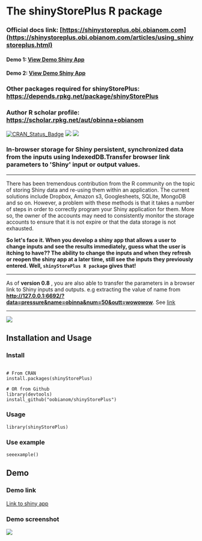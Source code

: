 # The shinyStorePlus R package

### Official docs link: [https://shinystoreplus.obi.obianom.com](https://shinystoreplus.obi.obianom.com/articles/using_shinystoreplus.html)

#### Demo 1: [View Demo Shiny  App](https://r2apps.shinyapps.io/shinystoreplus)
#### Demo 2: [View Demo Shiny  App](https://r2apps.shinyapps.io/browserLinkToInput?data=pressure&name=obinna&num=50&outt=wowowow)

### Other packages required for shinyStorePlus: https://depends.rpkg.net/package/shinyStorePlus 

### Author R scholar profile: https://scholar.rpkg.net/aut/obinna+obianom 

[![CRAN\_Status\_Badge](https://www.r-pkg.org/badges/version/shinyStorePlus)](https://cran.r-project.org/package=shinyStorePlus) [![](https://cranlogs.r-pkg.org/badges/grand-total/shinyStorePlus)](https://cran.r-project.org/package=shinyStorePlus) [![](https://rpkg.net/pub-age/shinyStorePlus)](https://rpkg.net/package/shinyStorePlus)


### In-browser storage for Shiny persistent, synchronized data from the inputs using IndexedDB.Transfer browser link parameters to 'Shiny' input or output values.

-------------------------------------------------------------------------------------------------

There has been tremendous contribution from the R community on the topic of storing Shiny data and re-using them within an application. The current solutions include Dropbox, Amazon s3, Googlesheets, SQLite, MongoDB and so on. However, a problem with these methods is that it takes a number of steps in order to correctly program your Shiny application for them. More so, the owner of the accounts may need to consistently monitor the storage accounts to ensure that it is not expire or that the data storage is not exhausted. 

__So let's face it. When you develop a shiny app that allows a user to change inputs and see the results immediately, guess what the user is itching to have?? The ability to change the inputs and when they refresh or reopen the shiny app at a later time, still see the inputs they previously entered. Well, <code>shinyStorePlus R package</code> gives that!__

----------------------------------------------------------------------------------------------

As of __version 0.8__ , you are also able to transfer the parameters in a browser link to Shiny inputs and outputs. e.g extracting the value of name from __http://127.0.0.1:6692/?data=pressure&name=obinna&num=50&outt=wowowow__. See [link](https://shinystoreplus.obi.obianom.com/articles/shinystoreplus_v08.html)

-------------------------------------------------------------------------------------------------

![](https://shinystoreplus.obi.obianom.com/shinystoreplus-2.png)

## Installation and Usage

### Install

```{r shinyStorePlus}

# From CRAN
install.packages(shinyStorePlus)

# OR from Github
library(devtools)
install_github("oobianom/shinyStorePlus")

```

### Usage

`library(shinyStorePlus)`

### Use example

`seeexample()`

## Demo 

### Demo link

[Link to shiny app](https://r2apps.shinyapps.io/shinystoreplus)

### Demo screenshot

![](https://shinystoreplus.obi.obianom.com/shinystoreplus_demo.png)
